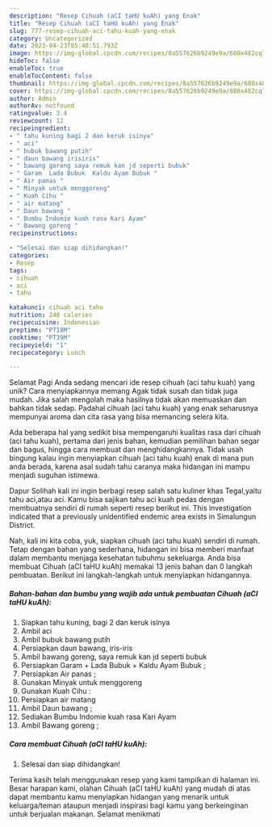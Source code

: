```yaml
---
description: "Resep Cihuah (aCI taHU kuAh) yang Enak"
title: "Resep Cihuah (aCI taHU kuAh) yang Enak"
slug: 777-resep-cihuah-aci-tahu-kuah-yang-enak
category: Uncategorized
date: 2023-04-23T05:40:51.793Z
image: https://img-global.cpcdn.com/recipes/8a557626b9249e9a/680x482cq70/cihuah-aci-tahu-kuah-foto-resep-utama.jpg
hideToc: false
enableToc: true
enableTocContent: false
thumbnail: https://img-global.cpcdn.com/recipes/8a557626b9249e9a/680x482cq70/cihuah-aci-tahu-kuah-foto-resep-utama.jpg
cover: https://img-global.cpcdn.com/recipes/8a557626b9249e9a/680x482cq70/cihuah-aci-tahu-kuah-foto-resep-utama.jpg
author: Admin
authorAv: notfound
ratingvalue: 3.4
reviewcount: 12
recipeingredient:
- " tahu kuning bagi 2 dan keruk isinya"
- " aci"
- " bubuk bawang putih"
- " daun bawang irisiris"
- " bawang goreng saya remuk kan jd seperti bubuk"
- " Garam  Lada Bubuk  Kaldu Ayam Bubuk "
- " Air panas "
- " Minyak untuk menggoreng"
- " Kuah Cihu "
- " air matang"
- " Daun bawang "
- " Bumbu Indomie kuah rasa Kari Ayam"
- " Bawang goreng "
recipeinstructions:

- "Selesai dan siap dihidangkan!"
categories:
- Resep
tags:
- cihuah
- aci
- tahu

katakunci: cihuah aci tahu 
nutrition: 248 calories
recipecuisine: Indonesian
preptime: "PT18M"
cooktime: "PT39M"
recipeyield: "1"
recipecategory: Lunch

---
```



Selamat Pagi Anda sedang mencari ide resep cihuah (aci tahu kuah) yang unik? Cara menyiapkannya memang Agak tidak susah dan tidak juga mudah. Jika salah mengolah maka hasilnya tidak akan memuaskan dan bahkan tidak sedap. Padahal cihuah (aci tahu kuah) yang enak seharusnya mempunyai aroma dan cita rasa yang bisa memancing selera kita.


Ada beberapa hal yang sedikit bisa mempengaruhi kualitas rasa dari cihuah (aci tahu kuah), pertama dari jenis bahan, kemudian pemilihan bahan segar dan bagus, hingga cara membuat dan menghidangkannya. Tidak usah bingung kalau ingin menyiapkan cihuah (aci tahu kuah) enak di mana pun anda berada, karena asal sudah tahu caranya maka hidangan ini mampu menjadi suguhan istimewa.

Dapur Solihah kali ini ingin berbagi resep salah satu kuliner khas Tegal,yaitu tahu aci,atau aci. Kamu bisa sajikan tahu aci kuah pedas dengan membuatnya sendiri di rumah seperti resep berikut ini. This investigation indicated that a previously unidentified endemic area exists in Simalungun District.


Nah, kali ini kita coba, yuk, siapkan cihuah (aci tahu kuah) sendiri di rumah. Tetap dengan bahan yang sederhana, hidangan ini bisa memberi manfaat dalam membantu menjaga kesehatan tubuhmu sekeluarga. Anda bisa membuat Cihuah (aCI taHU kuAh) memakai 13 jenis bahan dan 0 langkah pembuatan. Berikut ini langkah-langkah untuk menyiapkan hidangannya.

<!--inarticleads1-->

##### Bahan-bahan dan bumbu yang wajib ada untuk pembuatan Cihuah (aCI taHU kuAh):

1. Siapkan  tahu kuning, bagi 2 dan keruk isinya
1. Ambil  aci
1. Ambil  bubuk bawang putih
1. Persiapkan  daun bawang, iris-iris
1. Ambil  bawang goreng, saya remuk kan jd seperti bubuk
1. Persiapkan  Garam + Lada Bubuk + Kaldu Ayam Bubuk ;
1. Persiapkan  Air panas ;
1. Gunakan  Minyak untuk menggoreng
1. Gunakan  Kuah Cihu :
1. Persiapkan  air matang
1. Ambil  Daun bawang ;
1. Sediakan  Bumbu Indomie kuah rasa Kari Ayam
1. Ambil  Bawang goreng ;




<!--inarticleads2-->

##### Cara membuat Cihuah (aCI taHU kuAh):


1. Selesai dan siap dihidangkan!



Terima kasih telah menggunakan resep yang kami tampilkan di halaman ini. Besar harapan kami, olahan Cihuah (aCI taHU kuAh) yang mudah di atas dapat membantu kamu menyiapkan hidangan yang menarik untuk keluarga/teman ataupun menjadi inspirasi bagi kamu yang berkeinginan untuk berjualan makanan. Selamat menikmati
